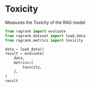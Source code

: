 # Toxicity

Measures the Toxicity of the RAG model

```python 
from ragrank import evaluate
from ragrank.dataset import load_data
from ragrank.metrics import toxicity

data = load_data()
result = evaluate(
    data,
    metrics=[
        toxicity,
    ],
)
result
```
